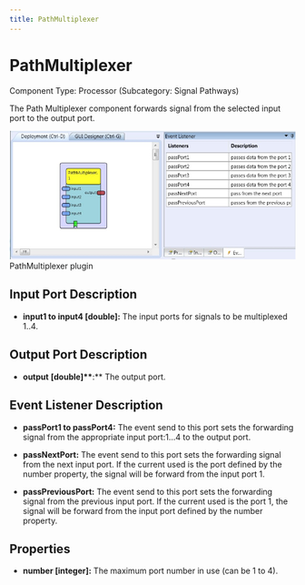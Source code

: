 ```yaml
---
title: PathMultiplexer
---
```


# PathMultiplexer

Component Type: Processor (Subcategory: Signal Pathways)

The Path Multiplexer component forwards signal from the selected input port to the output port.

![Screenshot: PathMultiplexer plugin](./img/PathMultiplexer.jpg "Screenshot: PathMultiplexer plugin")  
PathMultiplexer plugin

## Input Port Description

- **input1 to input4 \[double\]:** The input ports for signals to be multiplexed 1..4.

## Output Port Description

- **output** **\[double\]\*\***:\*\* The output port.

## Event Listener Description

- **passPort1 to passPort4:** The event send to this port sets the forwarding signal from the appropriate input port:1...4 to the output port.

- **passNextPort:** The event send to this port sets the forwarding signal from the next input port. If the current used is the port defined by the number property, the signal will be forward from the input port 1.

- **passPreviousPort:** The event send to this port sets the forwarding signal from the previous input port. If the current used is the port 1, the signal will be forward from the input port defined by the number property.

## Properties

- **number \[integer\]:** The maximum port number in use (can be 1 to 4).
